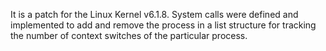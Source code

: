 It is a patch for the Linux Kernel v6.1.8.
System calls were defined and implemented to add and remove the process in a list structure for tracking the number of context switches of the particular process.
